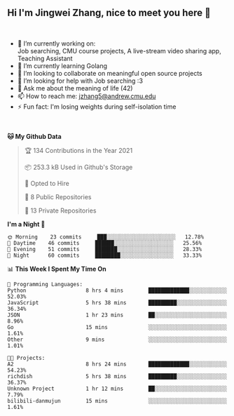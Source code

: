 Hi I'm Jingwei Zhang, nice to meet you here 👋
---
<br>


- 🔭 I’m currently working on: <br>
    Job searching, CMU course projects, A live-stream video sharing app, Teaching Assistant
- 🌱 I’m currently learning Golang
- 👯 I’m looking to collaborate on meaningful open source projects
- 🤔 I’m looking for help with Job searching :3
- 💬 Ask me about the meaning of life (42)
- 📫 How to reach me: jzhang5@andrew.cmu.edu
- ⚡ Fun fact: I'm losing weights during self-isolation time
<br>


<!--START_SECTION:waka-->
**🐱 My Github Data** 

> 🏆 134 Contributions in the Year 2021
 > 
> 📦 253.3 kB Used in Github's Storage 
 > 
> 💼 Opted to Hire
 > 
> 📜 8 Public Repositories 
 > 
> 🔑 13 Private Repositories  
 > 
**I'm a Night 🦉** 

```text
🌞 Morning    23 commits     ███░░░░░░░░░░░░░░░░░░░░░░   12.78% 
🌆 Daytime    46 commits     ██████░░░░░░░░░░░░░░░░░░░   25.56% 
🌃 Evening    51 commits     ███████░░░░░░░░░░░░░░░░░░   28.33% 
🌙 Night      60 commits     ████████░░░░░░░░░░░░░░░░░   33.33%

```


📊 **This Week I Spent My Time On** 

```text
💬 Programming Languages: 
Python                   8 hrs 4 mins        █████████████░░░░░░░░░░░░   52.03% 
JavaScript               5 hrs 38 mins       █████████░░░░░░░░░░░░░░░░   36.34% 
JSON                     1 hr 23 mins        ██░░░░░░░░░░░░░░░░░░░░░░░   8.96% 
Go                       15 mins             ░░░░░░░░░░░░░░░░░░░░░░░░░   1.61% 
Other                    9 mins              ░░░░░░░░░░░░░░░░░░░░░░░░░   1.01%

🐱‍💻 Projects: 
A2                       8 hrs 24 mins       █████████████░░░░░░░░░░░░   54.23% 
richdish                 5 hrs 38 mins       █████████░░░░░░░░░░░░░░░░   36.37% 
Unknown Project          1 hr 12 mins        ██░░░░░░░░░░░░░░░░░░░░░░░   7.79% 
bilibili-danmujun        15 mins             ░░░░░░░░░░░░░░░░░░░░░░░░░   1.61%

```


<!--END_SECTION:waka-->
